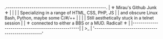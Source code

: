 .---------------------------------------------------.
| ⚜            Mirau's Github Junk               ⚜ |
|                                                   |
|   Specializing in a range of HTML, CSS, PHP, JS   |
| and obscure Linux Bash, Python, maybe some C/#/++ |
|                                                   |
|   Still aesthetically stuck in a telnet session   |
| ⚜ connected to either a BBS or a MUD. Radical! ⚜ |
|---------------------------------------------------|
| >_                                                |
'---------------------------------------------------'
